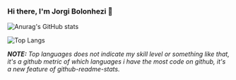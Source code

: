 ### Hi there, I'm Jorgi Bolonhezi 👋

![Anurag's GitHub stats](https://vercel-instance-holyblade.vercel.app/api?username=holyblade&show_icons=true&theme=tokyonight&count_private=true&hide=stars,issues)

 ![Top Langs](https://vercel-instance-holyblade.vercel.app/api/top-langs/?username=holyblade&theme=tokyonight&count_private=true&langs_count=8&layout=compact)

***NOTE:*** *Top languages does not indicate my skill level or something like that, it's a github metric of which languages i have the most code on github, it's a new feature of github-readme-stats.*

